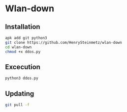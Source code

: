 # Wlan-down
## Installation
```bash
apk add git python3
git clone https://github.com/HenrySteinmetz/wlan-down
cd wlan-down
chmod +x ddos.py
```
## Excecution
```bash
python3 ddos.py
```
## Updating
```bash
git pull -f
```

